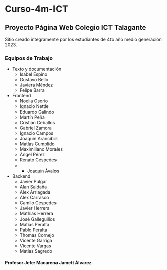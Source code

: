 # Curso-4m-ICT
## Proyecto Página Web Colegio ICT Talagante

Sitio creado integramente por los estudiantes de 4to año medio generación 2023.

### Equipos de Trabajo
- Texto y documentación
  - Isabel Espino
  - Gustavo Bello
  - Javiera Méndez
  - Felipe Barra
- Frontend
  - Noelia Osorio
  - Ignacio Nettle
  - Eduardo Galindo
  - Martín Peña
  - Cristián Ceballos
  - Gabriel Zamora
  - Ignacio Campos
  - Joaquín Arancibia
  - Matías Cumplido
  - Maximiliano Morales
  - Ángel Pérez
  - Renato Céspedes
  - - Joaquín Ávalos
- Backend
  - Javier Pulgar
  - Alan Saldaña
  - Alex Arriagada
  - Alex Carrasco
  - Camilo Céspedes
  - Javier Herrera
  - Mathias Herrera  
  - José Galleguillos
  - Matias Peralta
  - Pablo Peralta
  - Thomas Cornejo
  - Vicente Garriga
  - Vicente Vargas
  - Matias Sagredo

#### Profesor Jefe: Macarena Jamett Álvarez.

